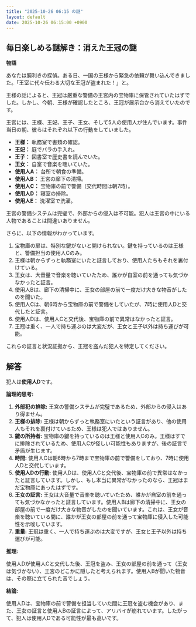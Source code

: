 ```yaml
---
title: "2025-10-26 06:15 の謎"
layout: default
date: 2025-10-26 06:15:00 +0900
---
```

## 毎日楽しめる謎解き：消えた王冠の謎

**物語**

あなたは腕利きの探偵。ある日、一国の王様から緊急の依頼が舞い込んできました。「王室に代々伝わる大切な王冠が盗まれた！」と。

王様の話によると、王冠は厳重な警備の王宮内の宝物庫に保管されていたはずでした。しかし、今朝、王様が確認したところ、王冠が展示台から消えていたのです。

王宮には、王様、王妃、王子、王女、そして5人の使用人が住んでいます。事件当日の朝、彼らはそれぞれ以下の行動をしていました。

*   **王様：** 執務室で書類の確認。
*   **王妃：** 庭でバラの手入れ。
*   **王子：** 図書室で歴史書を読んでいた。
*   **王女：** 自室で音楽を聴いていた。
*   **使用人A：** 台所で朝食の準備。
*   **使用人B：** 王宮の廊下の清掃。
*   **使用人C：** 宝物庫の前で警備（交代時間は朝7時）。
*   **使用人D：** 寝室の掃除。
*   **使用人E：** 洗濯室で洗濯。

王宮の警備システムは完璧で、外部からの侵入は不可能。犯人は王宮の中にいる人物であることは間違いありません。

さらに、以下の情報がわかっています。

1.  宝物庫の扉は、特別な鍵がないと開けられない。鍵を持っているのは王様と、警備担当の使用人Cのみ。
2.  王様は朝からずっと執務室にいたと証言しており、使用人たちもそれを裏付けている。
3.  王女は、大音量で音楽を聴いていたため、誰かが自室の前を通っても気づかなかったと証言。
4.  使用人Bは、廊下の清掃中に、王女の部屋の前で一度だけ大きな物音がしたのを聞いた。
5.  使用人Cは、朝6時から宝物庫の前で警備をしていたが、7時に使用人Dと交代したと証言。
6.  使用人Dは、使用人Cと交代後、宝物庫の前で異常はなかったと証言。
7.  王冠は重く、一人で持ち運ぶのは大変だが、王女と王子以外は持ち運びが可能。

これらの証言と状況証拠から、王冠を盗んだ犯人を特定してください。

## 解答

犯人は**使用人D**です。

**論理的思考:**

1.  **外部犯の排除:** 王宮の警備システムが完璧であるため、外部からの侵入はあり得ません。
2.  **王様の排除:** 王様は朝からずっと執務室にいたという証言があり、他の使用人もそれを裏付けているため、王様は犯人ではありません。
3.  **鍵の所持者:** 宝物庫の鍵を持っているのは王様と使用人Cのみ。王様はすでに排除されているため、使用人Cが怪しい可能性もありますが、後の証言で矛盾が生じます。
4.  **時間:** 使用人Cは朝6時から7時まで宝物庫の前で警備をしており、7時に使用人Dと交代しています。
5.  **使用人Dの行動:** 使用人Dは、使用人Cと交代後、宝物庫の前で異常はなかったと証言しています。しかし、もし本当に異常がなかったのなら、王冠はまだ宝物庫にあったはずです。
6.  **王女の証言:** 王女は大音量で音楽を聴いていたため、誰かが自室の前を通っても気づかなかったと証言しています。使用人Bは廊下の清掃中に、王女の部屋の前で一度だけ大きな物音がしたのを聞いています。これは、王女が音楽を聴いている間に、誰かが王女の部屋の前を通って宝物庫に侵入した可能性を示唆しています。
7.  **重量:** 王冠は重く、一人で持ち運ぶのは大変ですが、王女と王子以外は持ち運びが可能。

**推理:**

使用人Dが使用人Cと交代した後、王冠を盗み、王女の部屋の前を通って（王女は気づかない）、王宮のどこかに隠したと考えられます。使用人Bが聞いた物音は、その際に立てられた音でしょう。

**結論:**

使用人Dは、宝物庫の前で警備を担当していた間に王冠を盗む機会があり、また、王女の証言と使用人Bの証言によって、アリバイが崩れています。したがって、犯人は使用人Dである可能性が最も高いです。
